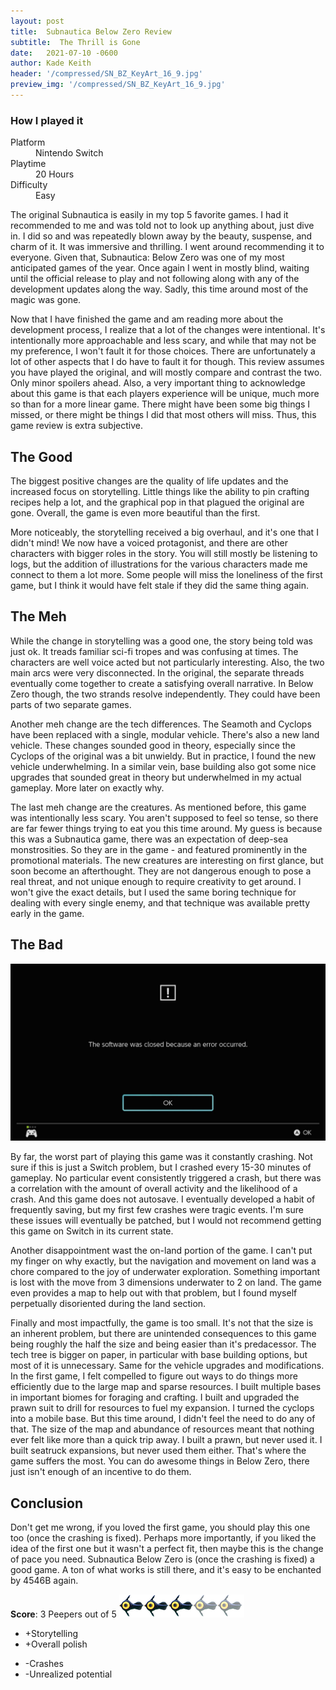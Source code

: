 ```yaml
---
layout: post
title:  Subnautica Below Zero Review
subtitle:  The Thrill is Gone
date:   2021-07-10 -0600
author: Kade Keith
header: '/compressed/SN_BZ_KeyArt_16_9.jpg'
preview_img: '/compressed/SN_BZ_KeyArt_16_9.jpg'
---
```


<div class="how-played">
  <h3>How I played it</h3>
  <dl>
    <span class="shadow dl-1 how-play-wrapper">
      <dt>Platform</dt>
      <dd>Nintendo Switch</dd>
    </span>
    <span class="shadow dl-2 how-play-wrapper">
      <dt>Playtime</dt>
      <dd>20 Hours</dd>
    </span>
    <span class="dl-3 how-play-wrapper shadow">
      <dt>Difficulty</dt>
      <dd>Easy</dd>
    </span>
  </dl>
</div>

The original Subnautica is easily in my top 5 favorite games. I had it recommended to me and was told not to look up anything about, just dive in. I did so and was repeatedly blown away by the beauty, suspense, and charm of it. It was immersive and thrilling. I went around recommending it to everyone. Given that, Subnautica: Below Zero was one of my most anticipated games of the year. Once again I went in mostly blind, waiting until the official release to play and not following along with any of the development updates along the way. Sadly, this time around most of the magic was gone.

Now that I have finished the game and am reading more about the development process, I realize that a lot of the changes were intentional. It's intentionally more approachable and less scary, and while that may not be my preference, I won't fault it for those choices. There are unfortunately a lot of other aspects that I do have to fault it for though. This review assumes you have played the original, and will mostly compare and contrast the two. Only minor spoilers ahead. Also, a very important thing to acknowledge about this game is that each players experience will be unique, much more so than for a more linear game. There might have been some big things I missed, or there might be things I did that most others will miss. Thus, this game review is extra subjective.

## The Good

The biggest positive changes are the quality of life updates and the increased focus on storytelling. Little things like the ability to pin crafting recipes help a lot, and the graphical pop in that plagued the original are gone. Overall, the game is even more beautiful than the first.

More noticeably, the storytelling received a big overhaul, and it's one that I didn't mind! We now have a voiced protagonist, and there are other characters with bigger roles in the story. You will still mostly be listening to logs, but the addition of illustrations for the various characters made me connect to them a lot more. Some people will miss the loneliness of the first game, but I think it would have felt stale if they did the same thing again.

## The Meh

While the change in storytelling was a good one, the story being told was just ok. It treads familiar sci-fi tropes and was confusing at times. The characters are well voice acted but not particularly interesting. Also, the two main arcs were very disconnected. In the original, the separate threads eventually come together to create a satisfying overall narrative. In Below Zero though, the two strands resolve independently. They could have been parts of two separate games.

Another meh change are the tech differences. The Seamoth and Cyclops have been replaced with a single, modular vehicle. There's also a new land vehicle. These changes sounded good in theory, especially since the Cyclops of the original was a bit unwieldy. But in practice, I found the new vehicle underwhelming. In a similar vein, base building also got some nice upgrades that sounded great in theory but underwhelmed in my actual gameplay. More later on exactly why.

The last meh change are the creatures. As mentioned before, this game was intentionally less scary. You aren't supposed to feel so tense, so there are far fewer things trying to eat you this time around. My guess is because this was a Subnautica game, there was an expectation of deep-sea monstrosities. So they are in the game - and featured prominently in the promotional materials. The new creatures are interesting on first glance, but soon become an afterthought. They are not dangerous enough to pose a real threat, and not unique enough to require creativity to get around. I won't give the exact details, but I used the same boring technique for dealing with every single enemy, and that technique was available pretty early in the game.

## The Bad

![Screenshot of an error](/compressed/anErrorOccured.jpg)

By far, the worst part of playing this game was it constantly crashing. Not sure if this is just a Switch problem, but I crashed every 15-30 minutes of gameplay. No particular event consistently triggered a crash, but there was a correlation with the amount of overall activity and the likelihood of a crash. And this game does not autosave. I eventually developed a habit of frequently saving, but my first few crashes were tragic events. I'm sure these issues will eventually be patched, but I would not recommend getting this game on Switch in its current state.

Another disappointment wast the on-land portion of the game. I can't put my finger on why exactly, but the navigation and movement on land was a chore compared to the joy of underwater exploration. Something important is lost with the move from 3 dimensions underwater to 2 on land. The game even provides a map to help out with that problem, but I found myself perpetually disoriented during the land section.

Finally and most impactfully, the game is too small. It's not that the size is an inherent problem, but there are unintended consequences to this game being roughly the half the size and being easier than it's predacessor. The tech tree is bigger on paper, in particular with base building options, but most of it is unnecessary. Same for the vehicle upgrades and modifications. In the first game, I felt compelled to figure out ways to do things more efficiently due to the large map and sparse resources. I built multiple bases in important biomes for foraging and crafting. I built and upgraded the prawn suit to drill for resources to fuel my expansion. I turned the cyclops into a mobile base. But this time around, I didn't feel the need to do any of that. The size of the map and abundance of resources meant that nothing ever felt like more than a quick trip away. I built a prawn, but never used it. I built seatruck expansions, but never used them either. That's where the game suffers the most. You can do awesome things in Below Zero, there just isn't enough of an incentive to do them.

## Conclusion

Don't get me wrong, if you loved the first game, you should play this one too (once the crashing is fixed). Perhaps more importantly, if you liked the idea of the first one but it wasn't a perfect fit, then maybe this is the change of pace you need. Subnautica Below Zero is (once the crashing is fixed) a good game. A ton of what works is still there, and it's easy to be enchanted by 4546B again.

<span class="game-score"> **Score**: 3 Peepers out of 5 ![3 out of 5](/compressed/peeperRating.png)</span>
<ul class="pros-cons good-points">
    <li><span class="list-icon">&#43;</span>Storytelling</li>
    <li><span class="list-icon">&#43;</span>Overall polish</li>       
</ul>
<ul class="pros-cons bad-points">
    <li><span class="list-icon">-</span>Crashes</li>
    <li><span class="list-icon">-</span>Unrealized potential</li>    
</ul>
